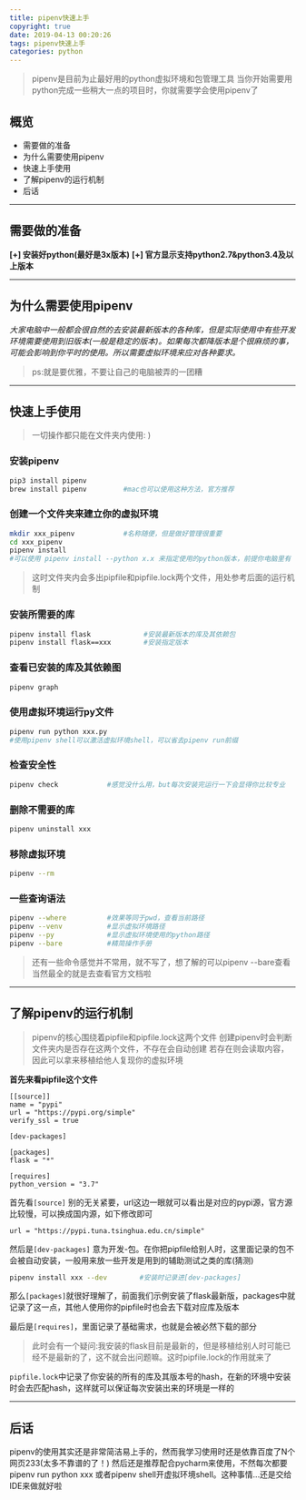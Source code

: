 ```yaml
---
title: pipenv快速上手
copyright: true
date: 2019-04-13 00:20:26
tags: pipenv快速上手
categories: python
---
```

>pipenv是目前为止最好用的python虚拟环境和包管理工具 
>当你开始需要用python完成一些稍大一点的项目时，你就需要学会使用pipenv了 
## 概览 
* 需要做的准备 
* 为什么需要使用pipenv 
* 快速上手使用 
* 了解pipenv的运行机制 
* 后话

*** 
<!-- more --> 
## 需要做的准备 
**[+] 安装好python(最好是3x版本)**
**[+] 官方显示支持python2.7&python3.4及以上版本** 

*** 
## 为什么需要使用pipenv 
*大家电脑中一般都会很自然的去安装最新版本的各种库，但是实际使用中有些开发环境需要使用到旧版本(一般是稳定的版本)。如果每次都降版本是个很麻烦的事，可能会影响到你平时的使用。所以需要虚拟环境来应对各种要求。*
>ps:就是要优雅，不要让自己的电脑被弄的一团糟 

*** 
## 快速上手使用 
>一切操作都只能在文件夹内使用: ) 

### 安装pipenv 
```sh 
pip3 install pipenv
brew install pipenv         #mac也可以使用这种方法，官方推荐
```

### 创建一个文件夹来建立你的虚拟环境
```sh 
mkdir xxx_pipenv            #名称随便，但是做好管理很重要
cd xxx_pipenv
pipenv install
#可以使用 pipenv install --python x.x 来指定使用的python版本，前提你电脑里有
```

>这时文件夹内会多出pipfile和pipfile.lock两个文件，用处参考后面的运行机制

### 安装所需要的库
```sh
pipenv install flask             #安装最新版本的库及其依赖包
pipenv install flask==xxx        #安装指定版本
```

### 查看已安装的库及其依赖图
```sh
pipenv graph
```

### 使用虚拟环境运行py文件
```sh
pipenv run python xxx.py
#使用pipenv shell可以激活虚拟环境shell，可以省去pipenv run前缀
```

### 检查安全性
```sh
pipenv check            #感觉没什么用，but每次安装完运行一下会显得你比较专业
```

### 删除不需要的库
```sh
pipenv uninstall xxx
```

### 移除虚拟环境
```sh
pipenv --rm
```

### 一些查询语法
```sh
pipenv --where          #效果等同于pwd，查看当前路径
pipenv --venv           #显示虚拟环境路径
pipenv --py             #显示虚拟环境使用的python路径
pipenv --bare           #精简操作手册
```

>还有一些命令感觉并不常用，就不写了，想了解的可以pipenv --bare查看
>当然最全的就是去查看官方文档啦

*** 
## 了解pipenv的运行机制 
>pipenv的核心围绕着pipfile和pipfile.lock这两个文件 
>创建pipenv时会判断文件夹内是否存在这两个文件，不存在会自动创建
>若存在则会读取内容，因此可以拿来移植给他人复现你的虚拟环境

**首先来看pipfile这个文件**
```
[[source]]
name = "pypi"
url = "https://pypi.org/simple"
verify_ssl = true

[dev-packages]

[packages]
flask = "*"

[requires]
python_version = "3.7"
```

首先看`[source]`
别的无关紧要，url这边一眼就可以看出是对应的pypi源，官方源比较慢，可以换成国内源，如下修改即可
```
url = "https://pypi.tuna.tsinghua.edu.cn/simple"
```

然后是`[dev-packages]`
意为开发-包。在你把pipfile给别人时，这里面记录的包不会被自动安装，一般用来放一些开发是用到的辅助测试之类的库(猜测)
```sh
pipenv install xxx --dev        #安装时记录进[dev-packages]
```

那么`[packages]`就很好理解了，前面我们示例安装了flask最新版，packages中就记录了这一点，其他人使用你的pipfile时也会去下载对应库及版本

最后是`[requires]`，里面记录了基础需求，也就是会被必然下载的部分 

>此时会有一个疑问:我安装的flask目前是最新的，但是移植给别人时可能已经不是最新的了，这不就会出问题嘛。这时pipfile.lock的作用就来了

`pipfile.lock`中记录了你安装的所有的库及其版本号的hash，在新的环境中安装时会去匹配hash，这样就可以保证每次安装出来的环境是一样的

*** 
## 后话
pipenv的使用其实还是非常简洁易上手的，然而我学习使用时还是依靠百度了N个网页233(太多不靠谱的了！)
然后还是推荐配合pycharm来使用，不然每次都要pipenv run python xxx 或者pipenv shell开虚拟环境shell。这种事情...还是交给IDE来做就好啦

